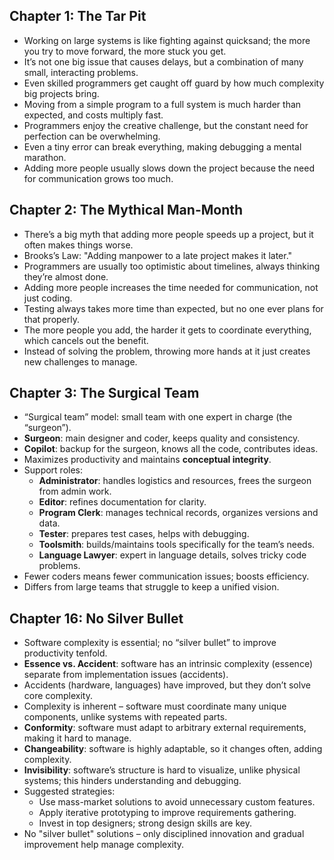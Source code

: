 ## Chapter 1: The Tar Pit

- Working on large systems is like fighting against quicksand; the more you try to move forward, the more stuck you get.
- It’s not one big issue that causes delays, but a combination of many small, interacting problems.
- Even skilled programmers get caught off guard by how much complexity big projects bring.
- Moving from a simple program to a full system is much harder than expected, and costs multiply fast.
- Programmers enjoy the creative challenge, but the constant need for perfection can be overwhelming.
- Even a tiny error can break everything, making debugging a mental marathon.
- Adding more people usually slows down the project because the need for communication grows too much.

## Chapter 2: The Mythical Man-Month

- There’s a big myth that adding more people speeds up a project, but it often makes things worse.
- Brooks’s Law: "Adding manpower to a late project makes it later."
- Programmers are usually too optimistic about timelines, always thinking they’re almost done.
- Adding more people increases the time needed for communication, not just coding.
- Testing always takes more time than expected, but no one ever plans for that properly.
- The more people you add, the harder it gets to coordinate everything, which cancels out the benefit.
- Instead of solving the problem, throwing more hands at it just creates new challenges to manage.

## Chapter 3: The Surgical Team

- “Surgical team” model: small team with one expert in charge (the “surgeon”).
- **Surgeon**: main designer and coder, keeps quality and consistency.
- **Copilot**: backup for the surgeon, knows all the code, contributes ideas.
- Maximizes productivity and maintains **conceptual integrity**.
- Support roles:
  - **Administrator**: handles logistics and resources, frees the surgeon from admin work.
  - **Editor**: refines documentation for clarity.
  - **Program Clerk**: manages technical records, organizes versions and data.
  - **Tester**: prepares test cases, helps with debugging.
  - **Toolsmith**: builds/maintains tools specifically for the team’s needs.
  - **Language Lawyer**: expert in language details, solves tricky code problems.
- Fewer coders means fewer communication issues; boosts efficiency.
- Differs from large teams that struggle to keep a unified vision.

## Chapter 16: No Silver Bullet

- Software complexity is essential; no “silver bullet” to improve productivity tenfold.
- **Essence vs. Accident**: software has an intrinsic complexity (essence) separate from implementation issues (accidents).
- Accidents (hardware, languages) have improved, but they don’t solve core complexity.
- Complexity is inherent – software must coordinate many unique components, unlike systems with repeated parts.
- **Conformity**: software must adapt to arbitrary external requirements, making it hard to manage.
- **Changeability**: software is highly adaptable, so it changes often, adding complexity.
- **Invisibility**: software’s structure is hard to visualize, unlike physical systems; this hinders understanding and debugging.
- Suggested strategies:
  - Use mass-market solutions to avoid unnecessary custom features.
  - Apply iterative prototyping to improve requirements gathering.
  - Invest in top designers; strong design skills are key.
- No "silver bullet" solutions – only disciplined innovation and gradual improvement help manage complexity.
